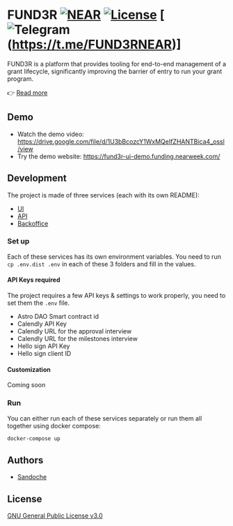 # FUND3R [![NEAR](https://img.shields.io/badge/NEAR-%E2%8B%88-111111.svg)](https://near.org/) [![License](https://img.shields.io/github/license/NEARFoundation/fund3r)](LICENSE) [![Telegram](https://img.shields.io/badge/chat-Telegram-blue.svg)(https://t.me/FUND3RNEAR)]

FUND3R is a platform that provides tooling for end-to-end management of a grant lifecycle, significantly improving the barrier of entry to run your grant program.

👉 [Read more](https://gov.near.org/t/demo-run-a-scalable-compliant-grant-program-on-top-of-your-dao/26640)

## Demo

- Watch the demo video: https://drive.google.com/file/d/1U3bBcozcY1WxMQeIfZHANTBica4_ossl/view
- Try the demo website: https://fund3r-ui-demo.funding.nearweek.com/

## Development

The project is made of three services (each with its own README):

- [UI](/ui)
- [API](/api)
- [Backoffice](/backoffice)

### Set up

Each of these services has its own environment variables.
You need to run `cp .env.dist .env` in each of these 3 folders and fill in the values.

#### API Keys required

The project requires a few API keys & settings to work properly, you need to set them the `.env` file.

- Astro DAO Smart contract id
- Calendly API Key
- Calendly URL for the approval interview
- Calendly URL for the milestones interview
- Hello sign API Key
- Hello sign client ID

#### Customization

Coming soon

### Run

You can either run each of these services separately or run them all together using docker compose:

```bash
docker-compose up
```

## Authors

- [Sandoche](https://github.com/sandoche)

## License

[GNU General Public License v3.0](/LICENSE)

